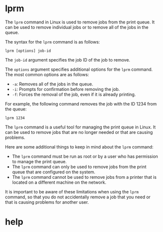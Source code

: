 # lprm

The `lprm` command in Linux is used to remove jobs from the print queue. It can be used to remove individual jobs or to remove all of the jobs in the queue.

The syntax for the `lprm` command is as follows:

```
lprm [options] job-id
```

The `job-id` argument specifies the job ID of the job to remove.

The `options` argument specifies additional options for the `lprm` command. The most common options are as follows:

* `-a`: Removes all of the jobs in the queue.
* `-i`: Prompts for confirmation before removing the job.
* `-f`: Forces the removal of the job, even if it is already printing.

For example, the following command removes the job with the ID 1234 from the queue:

```
lprm 1234
```

The `lprm` command is a useful tool for managing the print queue in Linux. It can be used to remove jobs that are no longer needed or that are causing problems.

Here are some additional things to keep in mind about the `lprm` command:

* The `lprm` command must be run as root or by a user who has permission to manage the print queue.
* The `lprm` command can only be used to remove jobs from the print queue that are configured on the system.
* The `lprm` command cannot be used to remove jobs from a printer that is located on a different machine on the network.

It is important to be aware of these limitations when using the `lprm` command, so that you do not accidentally remove a job that you need or that is causing problems for another user.




# help 

```

```
